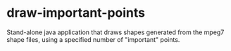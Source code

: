 # draw-important-points
Stand-alone java application that draws shapes generated from the mpeg7 shape files, using a specified number of "important" points.

